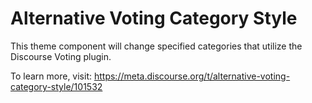 # Alternative Voting Category Style

This theme component will change specified categories that utilize the Discourse Voting plugin.

To learn more, visit: https://meta.discourse.org/t/alternative-voting-category-style/101532
